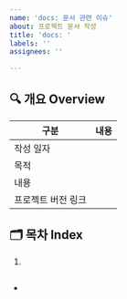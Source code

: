 ```yaml
---
name: 'docs: 문서 관련 이슈'
about: 프로젝트 문서 작성
title: 'docs: '
labels: ''
assignees: ''

---
```


<!-- 변경 내용  -->
## 🔍 개요 Overview
| 구분 | 내용 |
| --- | --- |
| 작성 일자 |  |
| 목적 |  |
| 내용 |  |
| 프로젝트 버전 링크 |  |

<!-- 아라비안 숫자를 index로 하는 목차 -->
## 🗂️ 목차 Index
1.

<!-- 문서 내용 작성 -->
## 
-

